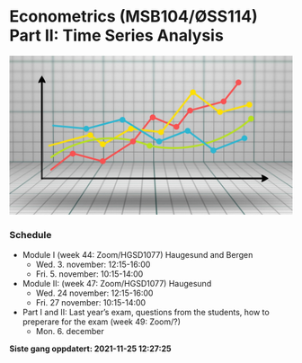 Econometrics (MSB104/ØSS114) Part II: Time Series Analysis
================

![](man/figures/ts.jpg)

### Schedule

-   Module I (week 44: Zoom/HGSD1077) Haugesund and Bergen
    -   Wed. 3. november: 12:15-16:00
    -   Fri. 5. november: 10:15-14:00
-   Module II: (week 47: Zoom/HGSD1077) Haugesund
    -   Wed. 24 november: 12:15-16:00
    -   Fri. 27 november: 10:15-14:00
-   Part I and II: Last year’s exam, questions from the students, how to
    preperare for the exam (week 49: Zoom/?)
    -   Mon. 6. december

**Siste gang oppdatert: 2021-11-25 12:27:25**
